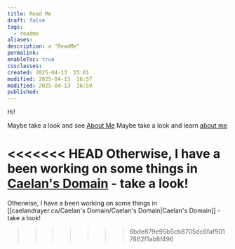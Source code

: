 ```yaml
---
title: Read Me
draft: false
tags:
  - readme
aliases: 
description: a "ReadMe"
permalink: 
enableToc: true
cssclasses: 
created: 2025-04-13  15:01
modified: 2025-04-13  16:57
modified: 2025-04-13  16:59
published: 
---
```

 
Hi! 

Maybe take a look and see [About Me](caelandrayer.ca/About%20Me.md)
Maybe take a look and learn [about me](caelandrayer.ca/About%20Me.md)

<<<<<<< HEAD
Otherwise, I have a been working on some things in [Caelan's Domain](caelandrayer.ca/Caelan's%20Domain/Caelan's%20Domain.md) - take a look! 
=======
Otherwise, I have a been working on some things in [[caelandrayer.ca/Caelan's Domain/Caelan's Domain|Caelan's Domain]] - take a look! 
>>>>>>> 6bde879e95b5cb8705dc6faf9017862f1ab8f496
